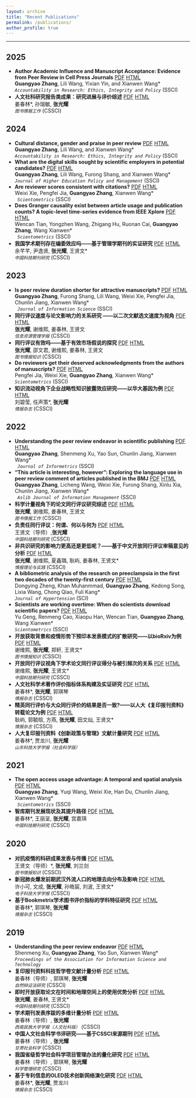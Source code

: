 ```yaml
---
layout: archive
title: "Recent Publications"
permalink: /publications/
author_profile: true
---
```

---
## 2025
- **Author Academic Influence and Manuscript Acceptance: Evidence from Peer Review in Cell Press Journals**  [PDF](../assets/.pdf) [HTML](http://dx.doi.org/10.1080/08989621.2025.2521083) <br>
**Guangyao Zhang**, Lili Wang, Yixian Yin, and Xianwen Wang* <br>
<i>`Accountability in Research: Ethics, Integrity and Policy`</i> (SSCI)<br> 
- **人文社科研究报告类成果：研究进展与评价综述**  [PDF](../assets/paper_cn/姜春林_et_al_2025_人文社科研究报告类成果：研究进展与评价综述.pdf) [HTML](https://www.lis.ac.cn/CN/10.13266/j.issn.0252-3116.2025.05.013) <br>
姜春林*, 孙瑞敏, **张光耀** <br>
<i>`图书情报工作`</i> (CSSCI) <br> 

## 2024
- **Cultural distance, gender and praise in peer review**  [PDF](../assets/paper_en/Zhang_et_al_2024_Cultural_distance,_gender_and_praise_in_peer_review.pdf) [HTML](https://www.tandfonline.com/doi/full/10.1080/08989621.2024.2409310) <br>
**Guangyao Zhang**, Lili Wang, and Xianwen Wang* <br>
<i>`Accountability in Research: Ethics, Integrity and Policy`</i> (SSCI)<br> 
- **What are the digital skills sought by scientific employers in potential candidates?** [PDF](../assets/paper_en/Zhang_et_al_2024_What_are_the_digital_skills_sought_by_scientific_employers_in_potential.pdf) [HTML]( https://www.tandfonline.com/doi/full/10.1080/1360080X.2024.2374392) <br>
**Guangyao Zhang**, Lili Wang, Furong Shang, and Xianwen Wang* <br>
<i>`Journal of Higher Education Policy and Management`</i> (SSCI) <br>
- **Are reviewer scores consistent with citations?**  [PDF](../assets/paper_en/Xie_et_al_2024_Are_reviewer_scores_consistent_with_citations.pdf) [HTML]( https://doi.org/10.1007/s11192-024-05103-2) <br>
Weixi Xie, Pengfei Jia, **Guangyao Zhang**, Xianwen Wang*<br>
<i>` Scientometrics`</i> (SSCI) <br>
- **Does Granger causality exist between article usage and publication counts? A topic-level time-series evidence from IEEE Xplore**  [PDF](../assets/paper_en/Tian_et_al_2024_Does_Granger_causality_exist_between_article_usage.pdf) [HTML]( https://doi.org/10.1007/s11192-024-05038-8) <br>
Wencan Tian, Yongzhen Wang, Zhigang Hu, Ruonan Cai, **Guangyao Zhang**, Wang Xianwen* <br>
<i>` Scientometrics`</i> (SSCI) <br>
- **我国学术期刊存在编委效应吗——基于管理学期刊的实证研究**  [PDF](../assets/paper_cn/余芊芊_et_al_2024_我国学术期刊存在编委效应吗基于管理学期刊的实证研究.pdf) [HTML]( https://www.cjstp.cn/CN/10.11946/cjstp.202403110213) <br>
余芊芊, 尹逸贤, **张光耀**, 王贤文*<br>
<i>`中国科技期刊研究`</i> (CSSCI) <br>

## 2023
- **Is peer review duration shorter for attractive manuscripts?**  [PDF](../assets/paper_en/Zhang_et_al_2023_Is_peer_review_duration_shorter_for_attractive_man.pdf) [HTML]( https://journals.sagepub.com/doi/abs/10.1177/01655515231174382) <br>
**Guangyao Zhang**, Furong Shang, Lili Wang, Weixi Xie, Pengfei Jia, Chunlin Jiang, Xianwen Wang* <br>
<i>` Journal of Information Science`</i> (SSCI) <br>
- **同行评议速度与论文影响力的关系研究 ——以二次文献选文速度为视角** [PDF](../assets/paper_cn/张光耀_et_al_2023_同行评议速度与论文影响力的关系研究——以二次文献选文速度为视角.pdf) [HTML]( http://jirm.whu.edu.cn/jwk3/xxzyglxb/CN/10.13365/j.jirm.2023.04.140) <br>
**张光耀**, 谢维熙, 姜春林, 王贤文 <br>
<i>`信息资源管理学报`</i> (CSSCI) <br>
- **同行评议有效吗——基于有效市场假说的探究**  [PDF](../assets/paper_cn/张光耀_et_al_2023_同行评议有效吗——基于有效市场假说的探究.pdf) [HTML](https://dik.whu.edu.cn/jwk3/tsqbzs/CN/10.13366/j.dik.2023.02.105) <br>
**张光耀**, 邵文君, 谢维熙, 姜春林, 王贤文 <br>
<i>`图书情报知识`</i> (CSSCI) <br>
- **Do reviewers get their deserved acknowledgments from the authors of manuscripts?**  [PDF](../assets/paper_en/Jia_et_al_2023_Do_reviewers_get_their_deserved_acknowledgments_fr.pdf) [HTML]( https://doi.org/10.1007/s11192-023-04790-7) <br>
Pengfei Jia, Weixi Xie, **Guangyao Zhang**, Xianwen Wang* <br>
<i>`Scientometrics`</i> (SSCI) <br>
- **知识流动视角下企业战略性知识披露效应研究——以华大基因为例**  [PDF](../assets/paper_cn/刘碧莹_et_al_2023_知识流动视角下企业战略性知识披露效应研究——以华大基因为例.pdf) [HTML](https://www.researchgate.net/publication/366325827) <br>
刘碧莹, 任声策*, **张光耀** <br>
<i>`情报杂志`</i> (CSSCI) <br>

## 2022
- **Understanding the peer review endeavor in scientific publishing**  [PDF](../assets/paper_en/Zhang_et_al_2022_Understanding_the_peer_review_endeavor_in_scientific_publishing.pdf) [HTML](https://www.sciencedirect.com/science/article/pii/S1751157722000165) <br>
**Guangyao Zhang**, Shenmeng Xu, Yao Sun, Chunlin Jiang, Xianwen Wang* <br>
<i>` Journal of Informetrics`</i> (SSCI) <br>
- **“This article is interesting, however”: Exploring the language use in peer review comment of articles published in the BMJ**  [PDF](../assets/paper_en/Zhang_et_al_2022_“This_article_is_interesting,_however”_Exploring_.pdf) [HTML]( https://www.emerald.com/insight/content/doi/10.1108/ajim-06-2021-0172/full/html) <br>
**Guangyao Zhang**, Licheng Wang, Weixi Xie, Furong Shang, Xinlu Xia, Chunlin Jiang, Xianwen Wang* <br>
<i>` Aslib Journal of Information Management`</i> (SSCI) <br>
- **科学计量视角下的论文同行评议研究综述**  [PDF](../assets/paper_cn/张光耀_et_al_2022_科学计量视角下的论文同行评议研究综述.pdf) [HTML]( https://www.lis.ac.cn/CN/10.13266/j.issn.0252-3116.2022.14.014) <br>
**张光耀**, 谢维熙, 姜春林, 王贤文 <br>
<i>`图书情报工作`</i> (CSSCI) <br>
- **负责任同行评议：何谓、何以与何为**  [PDF](../assets/paper_cn/王贤文_张光耀_负责任同行评议何谓、何以与何为.pdf) [HTML](https://www.cjstp.cn/CN/10.11946/cjstp.202204280331) <br>
 王贤文（导师）,**张光耀** <br>
<i>`中国科技期刊研究`</i> (CSSCI) <br>
- **非共识研究的影响力更高还是更低呢？——基于中文开放同行评议审稿意见的分析**  [PDF](../assets/paper_cn/张光耀_et_al_2022_非共识研究的影响力更高还是更低呢？——基于中文开放同行评议审稿意见的分析.pdf) [HTML]( https://www.researchgate.net/publication/359576551) <br>
**张光耀**, 谢维熙, 夏鑫璐, 耿屿, 姜春林, 王贤文*<br>
<i>`情报理论与实践`</i> (CSSCI) <br>
- **A bibliometric analysis of the research on preeclampsia in the first two decades of the twenty-first century**  [PDF](../assets/paper_en/Zheng_et_al_2022_A_bibliometric_analysis_of_the_research_on_preecla.pdf) [HTML]( https://doi.org/10.1097/HJH.0000000000003114) <br>
Dongying Zheng, Khan Muhanmmad, **Guangyao Zhang**, Kedong Song, Lixia Wang, Chong Qiao, Fuli Kang* <br>
<i>`Journal of Hypertension`</i> (SCI) <br>
- **Scientists are working overtime: When do scientists download scientific papers?**  [PDF](../assets/paper_en/Geng_et_al_2021_Scientists_are_Working_Overtime_and_at_the_Weekend.pdf) [HTML](https://doi.org/10.1007/s11192-022-04524-1) <br>
Yu Geng, Renmeng Cao, Xiaopu Han, Wencan Tian, **Guangyao Zhang**, Wang Xianwen*<br>
<i>`Scientometrics`</i> (SSCI) <br>
- **开放获取背景和疫情形势下预印本发表模式的扩散研究——以bioRxiv为例**  [PDF](../assets/paper_cn/谢维熙_et_al_2022_开放获取背景和疫情形势下预印本发表模式的扩散研究——以bioRxiv为例.pdf) [HTML]( http://dik.whu.edu.cn/jwk3/tsqbzs/CN/10.13366/j.dik.2022.03.050) <br>
谢维熙, **张光耀**, 郑轩, 王贤文*<br>
<i>`图书情报知识`</i> (CSSCI) <br>
- **开放同行评议视角下学术论文同行评议得分与被引频次的关系**  [PDF](../assets/paper_cn/谢维熙_et_al_2022_开放同行评议视角下学术论文同行评议得分与被引频次的关系.pdf) [HTML]( https://www.cjstp.cn/CN/10.11946/cjstp.202109100717) <br>
谢维熙, **张光耀**, 王贤文*<br>
<i>`中国科技期刊研究`</i> (CSSCI) <br>
- **人文社科学术著作评价指标体系构建及实证研究**  [PDF](../assets/paper_cn/姜春林_et_al_2022_人文社科学术著作评价指标体系构建及实证研究.pdf) [HTML]( https://www.researchgate.net/publication/357670079) <br>
姜春林*, **张光耀**, 郭琪琴<br>
<i>`情报杂志`</i> (CSSCI) <br>
- **精英同行评价与大众同行评价的结果是否一致?——以人大《复印报刊资料》转载论文为例**  [PDF](../assets/paper_cn/耿屿_et_al_2022_精英同行评价与大众同行评价的结果是否一致——以人大《复印报刊资料》转载论文为例.pdf) [HTML]( https://www.researchgate.net/publication/364088383) <br>
耿屿, 郭毓晗, 方燕, **张光耀**, 田文灿, 王贤文* <br>
<i>`情报杂志`</i> (CSSCI) <br>
- **人大复印报刊资料《创新政策与管理》文献计量研究**  [PDF](../assets/paper_cn/姜春林_et_al_2020_人大复印报刊资料《创新政策与管理》文献计量研究.pdf) [HTML]( https://www.researchgate.net/publication/357334250) <br>
姜春林*, 贾龙川, **张光耀** <br>
<i>`山东科技大学学报（社会科学版）`</i> <br>

## 2021
- **The open access usage advantage: A temporal and spatial analysis** [PDF](../assets/paper_en/Zhang_et_al_2021_The_open_access_usage_advantage_a_temporal_and_sp.pdf) [HTML](https://link.springer.com/article/10.1007/s11192-020-03836-4) <br>
**Guangyao Zhang**, Yuqi Wang, Weixi Xie, Han Du, Chunlin Jiang, Xianwen Wang* <br>
<i>` Scientometrics`</i> (SSCI) <br>
- **智库期刊发展现状及其提升路径**  [PDF](../assets/paper_cn/姜春林_et_al_2021_智库期刊发展现状及其提升路径.pdf) [HTML]( https://www.cjstp.cn/CN/10.11946/cjstp.202107260585) <br>
姜春林*, 王丽呈, **张光耀**, 宫嘉琪<br>
<i>`中国科技期刊研究`</i> (CSSCI) <br>

## 2020
- **对抗疫情的科研成果发表与传播**  [PDF](../assets/paper_cn/王贤文_张光耀_et_al_2020_对抗疫情的科研成果发表与传播.pdf) [HTML](https://dik.whu.edu.cn/jwk3/tsqbzs/CN/10.13366/j.dik.2023.02.105) <br>
王贤文（导师）*, **张光耀**, 刘兰剑 <br>
<i>`图书情报知识`</i> (CSSCI)  <br>
- **新冠肺炎爆发前期武汉外流人口的地理去向分布及影响**  [PDF](../assets/paper_cn/许小可_et_al_2020_新冠肺炎爆发前期武汉外流人口的地理去向分布及影响.pdf) [HTML]( https://www.juestc.uestc.edu.cn/cn/article/doi/10.12178/1001-0548.2020033) <br>
许小可, 文成, **张光耀**, 孙皓宸, 刘波, 王贤文*<br>
<i>`电子科技大学学报`</i> (CSSCI) <br>
- **基于Bookmetrix学术图书评价指标的学科特征研究**  [PDF](../assets/paper_cn/姜春林_et_al_2020_基于Bookmetrix学术图书评价指标的学科特征研究.pdf) [HTML]( https://www.researchgate.net/publication/357334273) <br>
姜春林*, 郭琪琴, **张光耀** <br>
<i>`情报杂志`</i> (CSSCI) <br>

## 2019
- **Understanding the peer review endeavor**  [PDF](../assets/paper_en/Xu_et_al_2019_Understanding_the_peer_review_endeavor.pdf) [HTML](https://doi.org/10.1002/pra2.26) <br>
Shenmeng Xu, **Guangyao Zhang**, Yao Sun, Xianwen Wang*<br>
<i>`Proceedings of the Association for Information Science and Technology`</i> <br>
- **复印报刊资料科技哲学卷文献计量分析**  [PDF](../assets/paper_cn/姜春林_et_al_2019_复印报刊资料科技哲学卷文献计量分析.pdf) [HTML]( https://www.researchgate.net/publication/357334052) <br>
姜春林（导师）, 郭琪琴, **张光耀** <br> 
<i>`自然辩证法研究`</i> (CSSCI) <br>
- **即时开放获取论文在时间和地理空间上的使用优势分析**  [PDF](../assets/paper_cn/张光耀_et_al_2019_即时开放获取论文在时间和地理空间上的使用优势分析——以《新英格兰医学期刊》为例.pdf) [HTML]( https://www.cjstp.cn/CN/10.11946/cjstp.201905110360) <br>
**张光耀**, 姜春林, 王贤文* <br>
<i>`中国科技期刊研究`</i> (CSSCI) <br>
- **学术期刊发表序跋的多维计量分析**  [PDF](../assets/paper_cn/姜春林_et_al_2019_学术期刊发表序跋的多维计量分析.pdf) [HTML](https://www.researchgate.net/publication/357334244) <br>
姜春林（导师）, **张光耀** <br>
<i>`西南民族大学学报（人文社科版）`</i> (CSSCI) <br>
- **中国人文社会科学书评研究——基于CSSCI来源期刊**  [PDF](../assets/paper_cn/姜春林_et_al_2019_中国人文社会科学书评研究——基于CSSCI来源期刊(1998—2017)的数据.pdf) [HTML]( https://www.researchgate.net/publication/357331902_zhongguorenwenshehuikexueshupingyanjiu--jiyuCSSCIlaiyuanqikan1998-2017deshuju) <br>
姜春林（导师）, **张光耀** <br> 
<i>`甘肃社会科学`</i> (CSSCI) <br>
- **我国省级哲学社会科学项目管理办法的量化研究**  [PDF](../assets/paper_cn/姜春林_et_al_2019_我国省级哲学社会科学项目管理办法的量化研究.pdf) [HTML]( https://www.researchgate.net/publication/357334050) <br>
姜春林（导师）, 郭琪琴, **张光耀** <br>
<i>`科学管理研究`</i> (CSSCI) <br>
- **基于专利信息的OLED技术创新网络演化研究**  [PDF](../assets/paper_cn/姜春林_et_al_2019_基于专利信息的OLED技术创新网络演化研究.pdf) [HTML]( https://www.researchgate.net/publication/357333957) <br>
姜春林*, **张光耀**, 贾龙川<br>
<i>`情报杂志`</i> (CSSCI) <br>


